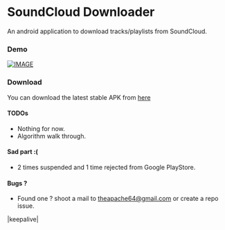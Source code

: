 # SoundCloud Downloader
An android application to download tracks/playlists from SoundCloud.

### Demo

[![IMAGE](https://raw.githubusercontent.com/theapache64/SoundCloud-Downloader/master/youtube.png)](https://www.youtube.com/watch?v=qv0OWufJOoU)

### Download

You can download the latest stable APK from [here](http://tinyurl.com/soundclouddownloader-apk)

#### TODOs

- Nothing for now. 
- Algorithm walk through.

#### Sad part :(

- 2 times suspended and 1 time rejected from Google PlayStore.

#### Bugs ?

- Found one ? shoot a mail to theapache64@gmail.com or create a repo issue.

|keepalive|


